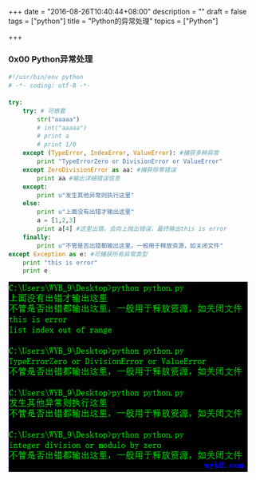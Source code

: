 +++
date = "2016-08-26T10:40:44+08:00"
description = ""
draft = false
tags = ["python"]
title = "Python的异常处理"
topics = ["Python"]

+++

### 0x00 Python异常处理
```python
#!/usr/bin/env python
# -*- coding: utf-8 -*-

try:
    try: # 可嵌套
        str("aaaaa")
        # int("aaaaa")
        # print a
        # print 1/0
    except (TypeError, IndexError, ValueError): #捕获多种异常
        print "TypeErrorZero or DivisionError or ValueError"
    except ZeroDivisionError as aa: #捕获除零错误
        print aa #输出详细错误信息
    except:
        print u"发生其他异常则执行这里"
    else:
        print u"上面没有出错才输出这里"
        a = [1,2,3]
        print a[4] #这里出错，会向上抛出错误，最终输出this is error
    finally:
        print u"不管是否出错都输出这里，一般用于释放资源，如关闭文件"
except Exception as e: #可捕获所有异常类型
    print "this is error"
    print e
```
![python的异常处理](/img/post/python_exception_handling.png)
